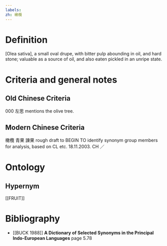 ```yaml
---
labels: 
zh: 橄欖
---
```


# Definition
[Olea sativa], a small oval drupe, with bitter pulp abounding in oil, and hard stone; valuable as a source of oil, and also eaten pickled in an unripe state.
# Criteria and general notes
## Old Chinese Criteria
000 左思 mentions the olive tree.
## Modern Chinese Criteria
橄欖
青果
諫果
rough draft to BEGIN TO identify synonym group members for analysis, based on CL etc. 18.11.2003. CH ／
# Ontology

## Hypernym
[[FRUIT]]
# Bibliography
- [[BUCK 1988]]
**A Dictionary of Selected Synonyms in the Principal Indo-European Languages** page 5.78
